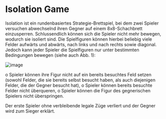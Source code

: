 # Isolation Game 

Isolation ist ein rundenbasiertes Strategie-Brettspiel, bei dem zwei Spieler versuchen abwechselnd ihren Gegner auf einem 8x8-Schachbrett einzusperren. Schlussendlich können sich die Spieler nicht mehr bewegen, wodurch sie isoliert sind. Die Spielfiguren können hierbei beliebig viele Felder aufwärts und abwärts, nach links und nach rechts sowie diagonal. Jedoch kann jeder Spieler die Spielfiguren nur unter bestimmten Bedingungen bewegen (siehe auch Abb. 1):

![image](https://github.com/awesom-Oo/Isolation-Game/assets/75941646/67d2b628-b4cd-4e7a-9b38-1b03f6a7a966)

o Spieler können ihre Figur nicht auf ein bereits besuchtes Feld setzen (sowohl Felder, die sie bereits selbst besucht haben, als auch diejenigen Felder, die der Gegner besucht hat), 
o Spieler können bereits besuchte Felder nicht überqueren, 
o Spieler können die Figur des gegnerischen Spielers nicht überspringen. 

Der erste Spieler ohne verbleibende legale Züge verliert und der Gegner wird zum Sieger erklärt.
